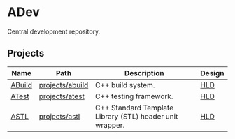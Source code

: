 # ADev

Central development repository.

## Projects

| Name                                | Path                               | Description                                              | Design                                      |
| ----------------------------------- | ---------------------------------- | -------------------------------------------------------- | ------------------------------------------- |
| [ABuild](projects/abuild/README.md) | [projects/abuild](projects/abuild) | C++ build system.                                        | [HLD](projects/abuild/high_level_design.md) |
| [ATest](projects/atest/README.md)   | [projects/atest](projects/atest)   | C++ testing framework.                                   | [HLD](projects/atest/high_level_design.md)  |
| [ASTL](projects/astl/README.md)     | [projects/astl](projects/astl)     | C++ Standard Template Library (STL) header unit wrapper. | [HLD](projects/astl/high_level_design.md)   |
